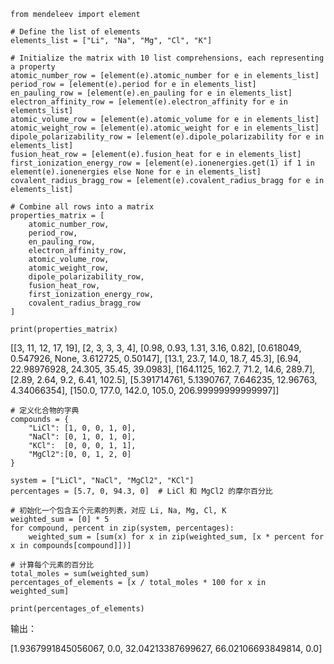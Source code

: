 ```
from mendeleev import element

# Define the list of elements
elements_list = ["Li", "Na", "Mg", "Cl", "K"]

# Initialize the matrix with 10 list comprehensions, each representing a property
atomic_number_row = [element(e).atomic_number for e in elements_list]
period_row = [element(e).period for e in elements_list]
en_pauling_row = [element(e).en_pauling for e in elements_list]
electron_affinity_row = [element(e).electron_affinity for e in elements_list]
atomic_volume_row = [element(e).atomic_volume for e in elements_list]
atomic_weight_row = [element(e).atomic_weight for e in elements_list]
dipole_polarizability_row = [element(e).dipole_polarizability for e in elements_list]
fusion_heat_row = [element(e).fusion_heat for e in elements_list]
first_ionization_energy_row = [element(e).ionenergies.get(1) if 1 in element(e).ionenergies else None for e in elements_list]
covalent_radius_bragg_row = [element(e).covalent_radius_bragg for e in elements_list]

# Combine all rows into a matrix
properties_matrix = [
    atomic_number_row,
    period_row,
    en_pauling_row,
    electron_affinity_row,
    atomic_volume_row,
    atomic_weight_row,
    dipole_polarizability_row,
    fusion_heat_row,
    first_ionization_energy_row,
    covalent_radius_bragg_row
]

print(properties_matrix)
````
[[3, 11, 12, 17, 19], 
 [2, 3, 3, 3, 4], 
 [0.98, 0.93, 1.31, 3.16, 0.82], 
 [0.618049, 0.547926, None, 3.612725, 0.50147], 
 [13.1, 23.7, 14.0, 18.7, 45.3], 
 [6.94, 22.98976928, 24.305, 35.45, 39.0983], 
 [164.1125, 162.7, 71.2, 14.6, 289.7], 
 [2.89, 2.64, 9.2, 6.41, 102.5], 
 [5.391714761, 5.1390767, 7.646235, 12.96763, 4.34066354], 
 [150.0, 177.0, 142.0, 105.0, 206.99999999999997]]




```
# 定义化合物的字典
compounds = {
    "LiCl": [1, 0, 0, 1, 0],
    "NaCl": [0, 1, 0, 1, 0],
    "KCl":  [0, 0, 0, 1, 1],
    "MgCl2":[0, 0, 1, 2, 0]
}

system = ["LiCl", "NaCl", "MgCl2", "KCl"]
percentages = [5.7, 0, 94.3, 0]  # LiCl 和 MgCl2 的摩尔百分比

# 初始化一个包含五个元素的列表，对应 Li, Na, Mg, Cl, K
weighted_sum = [0] * 5
for compound, percent in zip(system, percentages):
    weighted_sum = [sum(x) for x in zip(weighted_sum, [x * percent for x in compounds[compound]])]

# 计算每个元素的百分比
total_moles = sum(weighted_sum)
percentages_of_elements = [x / total_moles * 100 for x in weighted_sum]

print(percentages_of_elements)
```

输出：

[1.9367991845056067, 0.0, 32.04213387699627, 66.02106693849814, 0.0]
